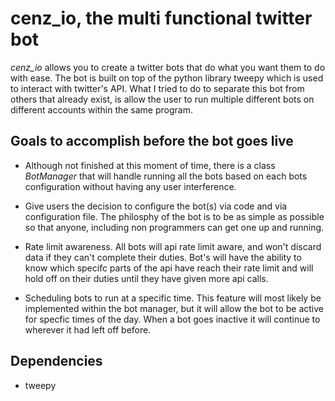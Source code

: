 # cenz_io, the multi functional twitter bot

*cenz_io* allows you to create a twitter bots that do what you want them to do with ease. The bot is built on top of the python library tweepy which is used to interact with twitter's API. What I tried to do to separate this bot from others that already exist, is allow the user to run multiple different bots on different accounts within the same program.

## Goals to accomplish before the bot goes live

+ Although not finished at this moment of time, there is a class *BotManager* that will handle running all the bots based on each bots configuration without having any user interference.

+ Give users the decision to configure the bot(s) via code and via configuration file. The philosphy of the bot is to be as simple as possible so that anyone, including non programmers can get one up and running.

+ Rate limit awareness. All bots will api rate limit aware, and won't discard data if they can't complete their duties. Bot's will have the ability to know which specifc parts of the api have reach their rate limit and will hold off on their duties until they have given more api calls.

+ Scheduling bots to run at a specific time. This feature will most likely be implemented within the bot manager, but it will allow the bot to be active for specfic times of the day. When a bot goes inactive it will continue to wherever it had left off before.


## Dependencies

+ tweepy